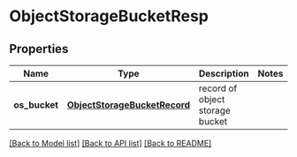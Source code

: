 # ObjectStorageBucketResp

## Properties
Name | Type | Description | Notes
------------ | ------------- | ------------- | -------------
**os_bucket** | [**ObjectStorageBucketRecord**](ObjectStorageBucketRecord.md) | record of object storage bucket | 

[[Back to Model list]](../README.md#documentation-for-models) [[Back to API list]](../README.md#documentation-for-api-endpoints) [[Back to README]](../README.md)


